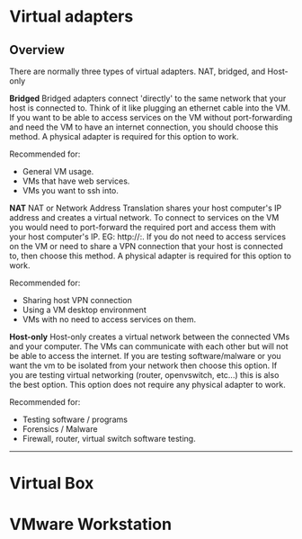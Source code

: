 # Virtual adapters

## Overview 

There are normally three types of virtual adapters. NAT, bridged, and Host-only

**Bridged**
Bridged adapters connect 'directly' to the same network that your host is connected to. Think of it like plugging an ethernet cable into the VM. If you want to be able to access services on the VM without port-forwarding and need the VM to have an internet connection, you should choose this method. A physical adapter is required for this option to work. 

Recommended for:
- General VM usage.
- VMs that have web services.
- VMs you want to ssh into. 

**NAT**
NAT or Network Address Translation shares your host computer's IP address and creates a virtual network. To connect to services on the VM you would need to port-forward the required port and access them with your host computer's IP. EG: http://<YOUR COMPUTER IP>:<FORWARDED PORT>. If you do not need to access services on the VM or need to share a VPN connection that your host is connected to, then choose this method. A physical adapter is required for this option to work.

Recommended for:
- Sharing host VPN connection
- Using a VM desktop environment
- VMs with no need to access services on them.


**Host-only**
Host-only creates a virtual network between the connected VMs and your computer. The VMs can communicate with each other but will not be able to access the internet. If you are testing software/malware or you want the vm to be isolated from your network then choose this option. If you are testing virtual networking (router, openvswitch, etc...) this is also the best option. This option does not require any physical adapter to work. 

Recommended for:
- Testing software / programs
- Forensics / Malware
- Firewall, router, virtual switch software testing. 

****

# Virtual Box

# VMware Workstation 